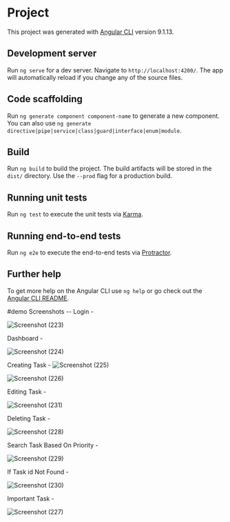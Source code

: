 # Project

This project was generated with [Angular CLI](https://github.com/angular/angular-cli) version 9.1.13.

## Development server

Run `ng serve` for a dev server. Navigate to `http://localhost:4200/`. The app will automatically reload if you change any of the source files.

## Code scaffolding

Run `ng generate component component-name` to generate a new component. You can also use `ng generate directive|pipe|service|class|guard|interface|enum|module`.

## Build


Run `ng build` to build the project. The build artifacts will be stored in the `dist/` directory. Use the `--prod` flag for a production build.

## Running unit tests

Run `ng test` to execute the unit tests via [Karma](https://karma-runner.github.io).

## Running end-to-end tests

Run `ng e2e` to execute the end-to-end tests via [Protractor](http://www.protractortest.org/).

## Further help

To get more help on the Angular CLI use `ng help` or go check out the [Angular CLI README](https://github.com/angular/angular-cli/blob/master/README.md).

#demo Screenshots --
Login - 

![Screenshot (223)](https://github.com/Gauravvnegi/taskKeeper/assets/92495217/102834a5-767c-4d47-8983-68fd433c7091)

Dashboard -

![Screenshot (224)](https://github.com/Gauravvnegi/taskKeeper/assets/92495217/37ef5ce3-7dcf-437c-a25c-1cc55970395d)

Creating Task -
![Screenshot (225)](https://github.com/Gauravvnegi/taskKeeper/assets/92495217/457572be-54ec-4488-8094-477e0dc7585b)


![Screenshot (226)](https://github.com/Gauravvnegi/taskKeeper/assets/92495217/6331423a-ac31-45a7-8f00-0a5213780566)

Editing Task -

![Screenshot (231)](https://github.com/Gauravvnegi/taskKeeper/assets/92495217/b65a6716-bdf6-4b66-be85-a8502696210a)

Deleting Task -

![Screenshot (228)](https://github.com/Gauravvnegi/taskKeeper/assets/92495217/87f78728-6cc1-4263-92ba-089945de5a89)


Search Task Based On Priority -

![Screenshot (229)](https://github.com/Gauravvnegi/taskKeeper/assets/92495217/6cde0944-3f21-4e65-ae48-1f66663a5f58)

If Task id Not Found - 
 
![Screenshot (230)](https://github.com/Gauravvnegi/taskKeeper/assets/92495217/0949baf6-b13f-4d95-9329-048aa18e7054)

Important Task -

![Screenshot (227)](https://github.com/Gauravvnegi/taskKeeper/assets/92495217/979d1724-39f7-4a67-ae93-e478e2b34bd3)
